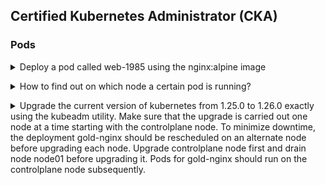 ## Certified Kubernetes Administrator (CKA)

### Pods

<details>
<summary>Deploy a pod called web-1985 using the nginx:alpine image</code></summary><br><b>

`kubectl run web-1985 --image=nginx:alpine --restart=Never`
</b></details>

<details>
<summary>How to find out on which node a certain pod is running?</summary><br><b>

`kubectl get po -o wide`
</b></details>

<details>
<summary>Upgrade the current version of kubernetes from 1.25.0 to 1.26.0 exactly using the kubeadm utility. Make sure that the upgrade is carried out one node at a time starting with the controlplane node. To minimize downtime, the deployment gold-nginx should be rescheduled on an alternate node before upgrading each node.
Upgrade controlplane node first and drain node node01 before upgrading it. Pods for gold-nginx should run on the controlplane node subsequently.
</summary><br><b>

+ kubectl drain controlplane --ignore-daemonsets 
+ apt update
+ apt-get install kubeadm=1.26.0-00
+ kubeadm upgrade plan v1.26.0
+ kubeadm upgrade apply v1.26.0
+ apt-get install kubelet=1.26.0-00
+ systemctl daemon-reload
+ systemctl restart kubelet
+ kubectl uncordon controlplane
###### Identify the taint first. 
+ kubectl describe node controlplane | grep -i taint
###### Remove the taint with help of "kubectl taint" command
+ kubectl taint node controlplane node-role.kubernetes.io/control-plane:NoSchedule
###### Verify it, the taint has been removed successfully
+ kubectl describe node controlplane | grep -i taint
+ kubectl drain node01 --ignore-daemonsets
+ apt update
+ apt-get install kubeadm=1.26.0-00
+ kubeadm upgrade node
+ apt-get install kubelet=1.26.0-00
+ systemctl daemon-reload
+ systemctl restart kubelet
+ kubectl uncordon node01
+ kubectl get pods -o wide | grep gold (make sure this is scheduled on node)
</b></details>


